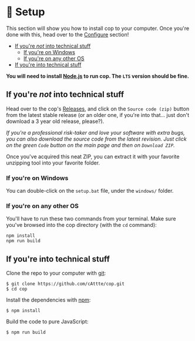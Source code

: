 # 🔨 Setup

This section will show you how to install cop to your computer. Once you're done with this, head over to the [Configure][docs/configure] section!

-   [If you're _not_ into technical stuff](#if-youre-into-technical-stuff)
    -   [If you're on Windows](#if-youre-on-windows)
    -   [If you're on any other OS](#if-youre-on-any-other-os)
-   [If you're into technical stuff](#if-youre-technical-stuff)

**You will need to install [Node.js][nodejs] to run cop. The `LTS` version should be fine.**

## If you're _not_ into technical stuff

Head over to the cop's [Releases][], and click on the `Source code (zip)` button from the latest stable release (or an older one, if you're into that... just don't download a 3 year old release, please?).

_If you're a professional risk-taker and love your software with extra bugs, you can also download the source code from the latest revision. Just click on the green `Code` button on the main page and then on `Download ZIP`._

Once you've acquired this neat ZIP, you can extract it with your favorite unzipping tool into your favorite folder.

### If you're on Windows

You can double-click on the `setup.bat` file, under the `windows/` folder.

### If you're on any other OS

You'll have to run these two commands from your terminal. Make sure you've browsed into the cop directory (with the `cd` command):

    npm install
    npm run build

## If you're into technical stuff

Clone the repo to your computer with [git][]:

    $ git clone https://github.com/cAttte/cop.git
    $ cd cop

Install the dependencies with [npm][]:

    $ npm install

Build the code to pure JavaScript:

    $ npm run build

<!-- references -->

[docs/configure]: https://github.com/cAttte/cop/blob/master/docs/configure.md
[releases]: https://github.com/cAttte/cop/releases/
[nodejs]: https://nodejs.org/en/
[git]: https://git-scm.com/
[npm]: https://www.npmjs.com/
